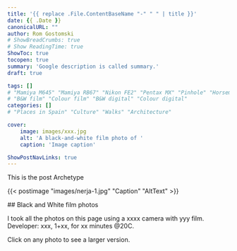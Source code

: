 ```yaml
---
title: '{{ replace .File.ContentBaseName "-" " " | title }}'
date: {{ .Date }}
canonicalURL: ""
author: Rom Gostomski
# ShowBreadCrumbs: true
# Show ReadingTime: true
ShowToc: true
tocopen: true
summary: 'Google description is called summary.'
draft: true

tags: []
# "Mamiya M645" "Mamiya RB67" "Nikon FE2" "Pentax MX" "Pinhole" "Horseman VH-R" "Zeis Ikon Ikoflex"
# "B&W film" "Colour film" "B&W digital" "Colour digital"
categories: []
# "Places in Spain" "Culture" "Walks" "Architecture"

cover:
    image: images/xxx.jpg
    alt: 'A black-and-white film photo of '
    caption: 'Image caption'

ShowPostNavLinks: true
---
```

This is the post Archetype

{{< postimage "images/nerja-1.jpg" 
"Caption" 
"AltText" >}}


## Black and White film photos

I took all the photos on this page using a xxxx camera with yyy film. Developer: xxx, 1+xx, for xx minutes @20C.

Click on any photo to see a larger version.